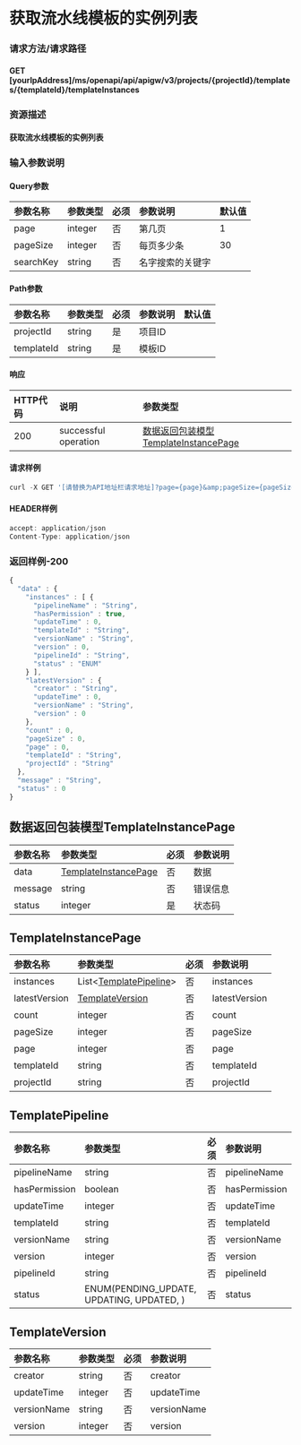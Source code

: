 # 获取流水线模板的实例列表

### 请求方法/请求路径

#### GET  [yourIpAddress]/ms/openapi/api/apigw/v3/projects/{projectId}/templates/{templateId}/templateInstances

### 资源描述

#### 获取流水线模板的实例列表

### 输入参数说明

#### Query参数

| 参数名称 | 参数类型 | 必须 | 参数说明 | 默认值 |
| :--- | :--- | :--- | :--- | :--- |
| page | integer | 否 | 第几页 | 1 |
| pageSize | integer | 否 | 每页多少条 | 30 |
| searchKey | string | 否 | 名字搜索的关键字 |  |

#### Path参数

| 参数名称 | 参数类型 | 必须 | 参数说明 | 默认值 |
| :--- | :--- | :--- | :--- | :--- |
| projectId | string | 是 | 项目ID |  |
| templateId | string | 是 | 模板ID |  |

#### 响应

| HTTP代码 | 说明 | 参数类型 |
| :--- | :--- | :--- |
| 200 | successful operation | [数据返回包装模型TemplateInstancePage]() |

#### 请求样例

```javascript
curl -X GET '[请替换为API地址栏请求地址]?page={page}&amp;pageSize={pageSize}&amp;searchKey={searchKey}'
```

#### HEADER样例

```javascript
accept: application/json
Content-Type: application/json
```

### 返回样例-200

```javascript
{
  "data" : {
    "instances" : [ {
      "pipelineName" : "String",
      "hasPermission" : true,
      "updateTime" : 0,
      "templateId" : "String",
      "versionName" : "String",
      "version" : 0,
      "pipelineId" : "String",
      "status" : "ENUM"
    } ],
    "latestVersion" : {
      "creator" : "String",
      "updateTime" : 0,
      "versionName" : "String",
      "version" : 0
    },
    "count" : 0,
    "pageSize" : 0,
    "page" : 0,
    "templateId" : "String",
    "projectId" : "String"
  },
  "message" : "String",
  "status" : 0
}
```

## 数据返回包装模型TemplateInstancePage

| 参数名称 | 参数类型 | 必须 | 参数说明 |
| :--- | :--- | :--- | :--- |
| data | [TemplateInstancePage]() | 否 | 数据 |
| message | string | 否 | 错误信息 |
| status | integer | 是 | 状态码 |

## TemplateInstancePage

| 参数名称 | 参数类型 | 必须 | 参数说明 |
| :--- | :--- | :--- | :--- |
| instances | List&lt;[TemplatePipeline]()&gt; | 否 | instances |
| latestVersion | [TemplateVersion]() | 否 | latestVersion |
| count | integer | 否 | count |
| pageSize | integer | 否 | pageSize |
| page | integer | 否 | page |
| templateId | string | 否 | templateId |
| projectId | string | 否 | projectId |

## TemplatePipeline

| 参数名称 | 参数类型 | 必须 | 参数说明 |
| :--- | :--- | :--- | :--- |
| pipelineName | string | 否 | pipelineName |
| hasPermission | boolean | 否 | hasPermission |
| updateTime | integer | 否 | updateTime |
| templateId | string | 否 | templateId |
| versionName | string | 否 | versionName |
| version | integer | 否 | version |
| pipelineId | string | 否 | pipelineId |
| status | ENUM\(PENDING\_UPDATE, UPDATING, UPDATED, \) | 否 | status |

## TemplateVersion

| 参数名称 | 参数类型 | 必须 | 参数说明 |
| :--- | :--- | :--- | :--- |
| creator | string | 否 | creator |
| updateTime | integer | 否 | updateTime |
| versionName | string | 否 | versionName |
| version | integer | 否 | version |

